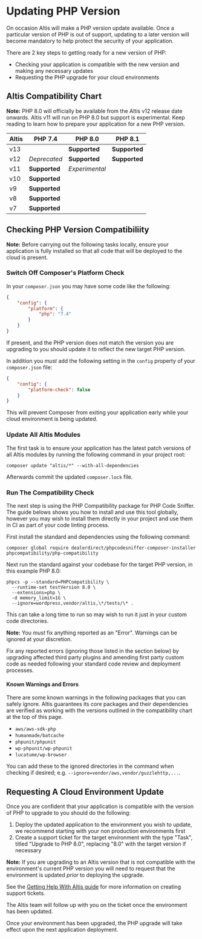 # Updating PHP Version

On occasion Altis will make a PHP version update available. Once a particular version of PHP is out of support, updating to a later version will become mandatory to help protect the security of your application.

There are 2 key steps to getting ready for a new version of PHP:

- Checking your application is compatible with the new version and making any necessary updates
- Requesting the PHP upgrade for your cloud environments

## Altis Compatibility Chart

**Note:** PHP 8.0 will officially be available from the Altis v12 release date onwards. Altis v11 will run on PHP 8.0 but support is experimental. Keep reading to learn how to prepare your application for a new PHP version.

| Altis  | PHP 7.4        | PHP 8.0        | PHP 8.1        |
| ------ | -------------- | -------------- |--------------- |
| v13    |                | **Supported**  | **Supported**  |
| v12    | *Deprecated*   | **Supported**  | **Supported**  |
| v11    | **Supported**  | *Experimental* |                |
| v10    | **Supported**  |                |                |
| v9     | **Supported**  |                |                |
| v8     | **Supported**  |                |                |
| v7     | **Supported**  |                |                |


## Checking PHP Version Compatibiliity

**Note:** Before carrying out the following tasks locally, ensure your application is fully installed so that all code that will be deployed to the cloud is present.

### Switch Off Composer's Platform Check

In your `composer.json` you may have some code like the following:

```json
{
    "config": {
        "platform": {
            "php": "7.4"
        }
    }
}
```

If present, and the PHP version does not match the version you are upgrading to you should update it to reflect the new target PHP version.

In addition you _must_ add the following setting in the `config` property of your `composer.json` file:

```json
{
    "config": {
        "platform-check": false
    }
}
```

This will prevent Composer from exiting your application early while your cloud environment is being updated.

### Update All Altis Modules

The first task is to ensure your application has the latest patch versions of all Altis modules by running the following command in your project root:

```
composer update "altis/*" --with-all-dependencies
```

Afterwards commit the updated `composer.lock` file.

### Run The Compatibility Check

The next step is using the PHP Compatibility package for PHP Code Sniffer. The guide belows shows you how to install and use this tool globally, however you may wish to install them directly in your project and use them in CI as part of your code linting process.

First install the standard and dependencies using the following command:

```
composer global require dealerdirect/phpcodesniffer-composer-installer phpcompatibility/php-compatibility
```

Next run the standard against your codebase for the target PHP version, in this example PHP 8.0:

```
phpcs -p --standard=PHPCompatibility \
  --runtime-set testVersion 8.0 \
  --extensions=php \
  -d memory_limit=1G \
  --ignore=wordpress,vendor/altis,\*/tests/\* .
```

This can take a long time to run so may wish to run it just in your custom code directories.

**Note:** You _must_ fix anything reported as an "Error". Warnings can be ignored at your discretion.

Fix any reported errors (ignoring those listed in the section below) by upgrading affected third party plugins and amending first party custom code as needed following your standard code review and deployment processes.

#### Known Warnings and Errors

There are some known warnings in the following packages that you can safely ignore. Altis guarantees its core packages and their dependencies are verified as working with the versions outlined in the compatibility chart at the top of this page.

- `aws/aws-sdk-php`
- `humanmade/batcache`
- `phpunit/phpunit`
- `wp-phpunit/wp-phpunit`
- `lucatume/wp-browser`

You can add these to the ignored directories in the command when checking if desired; e.g. `--ignore=vendor/aws,vendor/guzzlehttp,...`.

## Requesting A Cloud Environment Update

Once you are confident that your application is compatible with the version of PHP to upgrade to you should do the following:

1. Deploy the updated application to the environment you wish to update, we recommend starting with your non production environments first
2. Create a support ticket for the target environment with the type "Task", titled "Upgrade to PHP 8.0", replacing "8.0" with the target version if necessary

**Note:** If you are upgrading to an Altis version that is not compatible with the environment's current PHP version you will need to request that the environment is updated _prior_ to deploying the upgrade.

See the [Getting Help With Altis guide](../getting-help-with-altis.md) for more information on creating support tickets.

The Altis team will follow up with you on the ticket once the environment has been updated.

Once your environment has been upgraded, the PHP upgrade will take effect upon the next application deployment.
